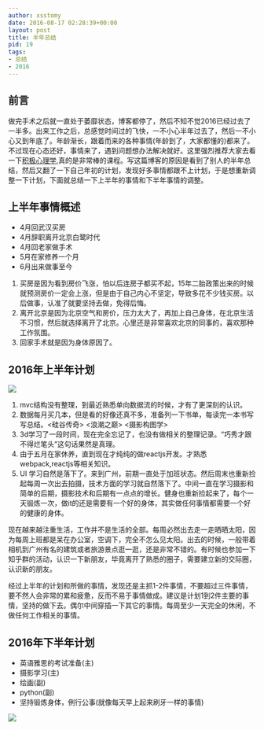 ```yaml
---
author: xsstomy
date: 2016-08-17 02:28:39+00:00
layout: post
title: 半年总结
pid: 19
tags:
- 总结
- 2016
---
```


## 前言

做完手术之后就一直处于萎靡状态，博客都停了，然后不知不觉2016已经过去了一半多。出来工作之后，总感觉时间过的飞快，一不小心半年过去了，然后一不小心又到年底了。年龄渐长，跟着而来的各种事情(年龄到了，大家都懂的)都来了。不过现在心态还好，事情来了，遇到问题想办法解决就好。这里强烈推荐大家去看一下[积极心理学](http://open.163.com/movie/2006/1/1/9/M6HV755O6_M6HV8DF19.html),真的是非常棒的课程。写这篇博客的原因是看到了别人的半年总结，然后又翻了一下自己年初的计划，发现好多事情都跟不上计划，于是想重新调整一下计划，下面就总结一下上半年的事情和下半年事情的调整。

## 上半年事情概述

- 4月回武汉买房
- 4月辞职离开北京白鹭时代
- 4月回老家做手术
- 5月在家修养一个月
- 6月出来做事至今


1. 买房是因为看到房价飞涨，怕以后连房子都买不起，15年二胎政策出来的时候就预测房价一定会上涨，但是由于自己内心不坚定，导致多花不少钱买房。以后做事，认准了就要坚持去做，免得后悔。
2. 离开北京是因为北京空气和房价，压力太大了，再加上自己身体，在北京生活不习惯，然后就选择离开了北京。心里还是非常喜欢北京的同事的，喜欢那种工作氛围。
3. 回家手术就是因为身体原因了。



## 2016年上半年计划

![](/uploads/2015/12/31/11/2016.png)



1. mvc结构没有整理，到最近熟悉单向数据流的时候，才有了更深刻的认识。
2. 数据每月买几本，但是看的好像还真不多，准备列一下书单，每读完一本书写写总结。<硅谷传奇> <浪潮之巅> <摄影构图学>
3. 3d学习了一段时间，现在完全忘记了，也没有做相关的整理记录。“巧秀才跟不得烂笔头”这句话果然是真理。
4. 由于五月在家休养，直到现在才纯纯的做reactjs开发。才熟悉webpack,reactjs等相关知识。
5. UI 学习自然是落下了。来到广州，前期一直处于加班状态。然后周末也重新捡起每周一次出去拍摄，技术方面的学习就自然落下了。中间一直在学习摄影和简单的后期，摄影技术和后期有一点点的增长。健身也重新捡起来了，每个一天锻炼一次，做it的还是需要有一个好的身体，其实做任何事情都需要一个好的健康的身体。


现在越来越注重生活，工作并不是生活的全部。每周必然出去走一走晒晒太阳，因为每周上班都是呆在办公室，空调下，完全不怎么见太阳。出去的时候，一般带着相机到广州有名的建筑或者旅游景点逛一逛，还是非常不错的。有时候也参加一下知乎群的活动，认识一下新朋友，毕竟离开了熟悉的圈子，需要建立新的交际圈，认识新的朋友。

经过上半年的计划和所做的事情，发现还是主抓1-2件事情，不要超过三件事情，要不然人会非常的累和疲惫，反而不易于事情做成。建议是计划1到2件主要的事情，坚持的做下去。偶尔中间穿插一下其它的事情。每周至少一天完全的休闲，不做任何工作相关的事情。


## 2016年下半年计划

- 英语雅思的考试准备(主)
- 摄影学习(主)
- 绘画(副)
- python(副)
- 坚持锻炼身体，例行公事(就像每天早上起来刷牙一样的事情)



![](/uploads/mypictures/xsstomyzhifubao.png)


